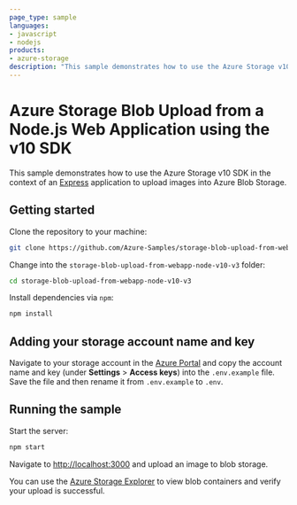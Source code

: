 ```yaml
---
page_type: sample
languages:
- javascript
- nodejs
products:
- azure-storage
description: "This sample demonstrates how to use the Azure Storage v10 SDK in the context of an Express application to upload images into Azure Blob Storage."
---
```


# Azure Storage Blob Upload from a Node.js Web Application using the v10 SDK

This sample demonstrates how to use the Azure Storage v10 SDK in the context of an [Express](https://expressjs.com/) application to upload images into Azure Blob Storage.

## Getting started

Clone the repository to your machine:

```bash
git clone https://github.com/Azure-Samples/storage-blob-upload-from-webapp-node-v10.git
```

Change into the `storage-blob-upload-from-webapp-node-v10-v3` folder:

```bash
cd storage-blob-upload-from-webapp-node-v10-v3
```

Install dependencies via `npm`:

```bash
npm install
```

## Adding your storage account name and key

Navigate to your storage account in the [Azure Portal](https://portal.azure.com) and copy the account name and key (under **Settings** > **Access keys**) into the `.env.example` file. Save the file and then rename it from `.env.example` to `.env`.

## Running the sample

Start the server:

```bash
npm start
```

Navigate to [http://localhost:3000](http://localhost:3000) and upload an image to blob storage.

You can use the [Azure Storage Explorer](https://azure.microsoft.com/features/storage-explorer/) to view blob containers and verify your upload is successful.
